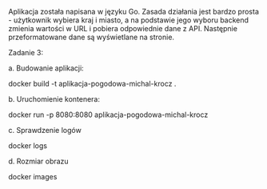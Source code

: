 Aplikacja została napisana w języku Go. Zasada działania jest bardzo prosta - użytkownik wybiera kraj i miasto, a na podstawie jego wyboru backend zmienia wartości w URL i pobiera odpowiednie dane z API. Następnie przeformatowane dane są wyświetlane na stronie.


Zadanie 3:

a. Budowanie aplikacji:

docker build -t aplikacja-pogodowa-michal-krocz .

b. Uruchomienie kontenera:

docker run -p 8080:8080 aplikacja-pogodowa-michal-krocz

c. Sprawdzenie logów

docker logs <id kontenera>

d. Rozmiar obrazu

docker images

